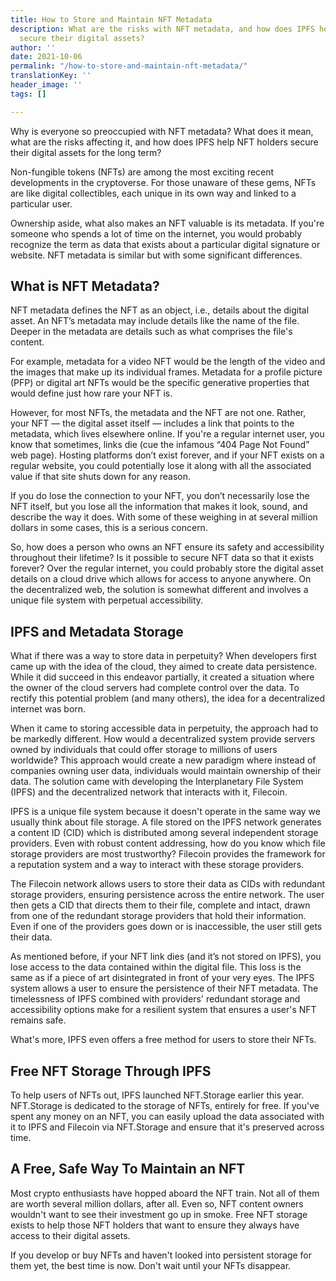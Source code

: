 ```yaml
---
title: How to Store and Maintain NFT Metadata
description: What are the risks with NFT metadata, and how does IPFS help NFT holders
  secure their digital assets?
author: ''
date: 2021-10-06
permalink: "/how-to-store-and-maintain-nft-metadata/"
translationKey: ''
header_image: ''
tags: []

---
```

Why is everyone so preoccupied with NFT metadata? What does it mean, what are the risks affecting it, and how does IPFS help NFT holders secure their digital assets for the long term?

Non-fungible tokens (NFTs) are among the most exciting recent developments in the cryptoverse. For those unaware of these gems, NFTs are like digital collectibles, each unique in its own way and linked to a particular user.

Ownership aside, what also makes an NFT valuable is its metadata. If you're someone who spends a lot of time on the internet, you would probably recognize the term as data that exists about a particular digital signature or website. NFT metadata is similar but with some significant differences.

## What is NFT Metadata?

NFT metadata defines the NFT as an object, i.e., details about the digital asset. An NFT’s metadata may include details like the name of the file. Deeper in the metadata are details such as what comprises the file's content.

For example, metadata for a video NFT would be the length of the video and the images that make up its individual frames. Metadata for a profile picture (PFP) or digital art NFTs would be the specific generative properties that would define just how rare your NFT is.

However, for most NFTs, the metadata and the NFT are not one. Rather, your NFT — the digital asset itself — includes a link that points to the metadata, which lives elsewhere online. If you're a regular internet user, you know that sometimes, links die (cue the infamous “404 Page Not Found” web page). Hosting platforms don’t exist forever, and if your NFT exists on a regular website, you could potentially lose it along with all the associated value if that site shuts down for any reason.

If you do lose the connection to your NFT, you don’t necessarily lose the NFT itself, but you lose all the information that makes it look, sound, and describe the way it does. With some of these weighing in at several million dollars in some cases, this is a serious concern.

So, how does a person who owns an NFT ensure its safety and accessibility throughout their lifetime? Is it possible to secure NFT data so that it exists forever? Over the regular internet, you could probably store the digital asset details on a cloud drive which allows for access to anyone anywhere. On the decentralized web, the solution is somewhat different and involves a unique file system with perpetual accessibility.

## IPFS and Metadata Storage

What if there was a way to store data in perpetuity? When developers first came up with the idea of the cloud, they aimed to create data persistence. While it did succeed in this endeavor partially, it created a situation where the owner of the cloud servers had complete control over the data. To rectify this potential problem (and many others), the idea for a decentralized internet was born.

When it came to storing accessible data in perpetuity, the approach had to be markedly different. How would a decentralized system provide servers owned by individuals that could offer storage to millions of users worldwide? This approach would create a new paradigm where instead of companies owning user data, individuals would maintain ownership of their data. The solution came with developing the Interplanetary File System (IPFS) and the decentralized network that interacts with it, Filecoin.

IPFS is a unique file system because it doesn't operate in the same way we usually think about file storage. A file stored on the IPFS network generates a content ID (CID) which is distributed among several independent storage providers. Even with robust content addressing, how do you know which file storage providers are most trustworthy? Filecoin provides the framework for a reputation system and a way to interact with these storage providers.

The Filecoin network allows users to store their data as CIDs with redundant storage providers, ensuring persistence across the entire network. The user then gets a CID that directs them to their file, complete and intact, drawn from one of the redundant storage providers that hold their information. Even if one of the providers goes down or is inaccessible, the user still gets their data.

As mentioned before, if your NFT link dies (and it’s not stored on IPFS), you lose access to the data contained within the digital file. This loss is the same as if a piece of art disintegrated in front of your very eyes. The IPFS system allows a user to ensure the persistence of their NFT metadata. The timelessness of IPFS combined with providers' redundant storage and accessibility options make for a resilient system that ensures a user's NFT remains safe.

What's more, IPFS even offers a free method for users to store their NFTs.

## Free NFT Storage Through IPFS

To help users of NFTs out, IPFS launched NFT.Storage earlier this year. NFT.Storage is dedicated to the storage of NFTs, entirely for free. If you've spent any money on an NFT, you can easily upload the data associated with it to IPFS and Filecoin via NFT.Storage and ensure that it's preserved across time.

## A Free, Safe Way To Maintain an NFT

Most crypto enthusiasts have hopped aboard the NFT train. Not all of them are worth several million dollars, after all. Even so, NFT content owners wouldn't want to see their investment go up in smoke. Free NFT storage exists to help those NFT holders that want to ensure they always have access to their digital assets.

If you develop or buy NFTs and haven't looked into persistent storage for them yet, the best time is now. Don't wait until your NFTs disappear.